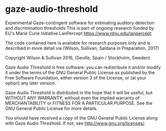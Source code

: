 # gaze-audio-threshold
Experimental Gaze-contingent software for estimating auditory detection and discrimination thresholds
This is part of ongoing research funded by EU's Marie Curie Initiative LanPercept
https://www.ntnu.edu/lanpercept

The code contained here is available for research purposes only and is described in more detail via
(Wilson, Sullivan, Saldana in Preparation, 2017)

Copyright Wilson & Sullivan 2016, (Seville, Spain / Stockholm, Sweden)

Gaze Audio Threshold is free software: you can redistribute it and/or modify
it under the terms of the GNU General Public License as published by
the Free Software Foundation, either version 3 of the License, or
(at your option) any later version.

Gaze Audio Threshold is distributed in the hope that it will be useful,
but WITHOUT ANY WARRANTY; without even the implied warranty of
MERCHANTABILITY or FITNESS FOR A PARTICULAR PURPOSE.  See the
GNU General Public License for more details.

You should have received a copy of the GNU General Public License
along with Gaze Audio Threshold.  If not, see <http://www.gnu.org/licenses/>.
